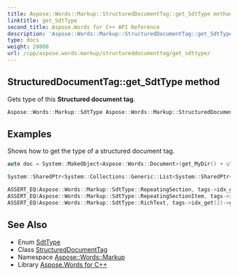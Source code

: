 ```yaml
---
title: Aspose::Words::Markup::StructuredDocumentTag::get_SdtType method
linktitle: get_SdtType
second_title: Aspose.Words for C++ API Reference
description: 'Aspose::Words::Markup::StructuredDocumentTag::get_SdtType method. Gets type of this Structured document tag in C++.'
type: docs
weight: 28000
url: /cpp/aspose.words.markup/structureddocumenttag/get_sdttype/
---
```

## StructuredDocumentTag::get_SdtType method


Gets type of this **Structured document tag**.

```cpp
Aspose::Words::Markup::SdtType Aspose::Words::Markup::StructuredDocumentTag::get_SdtType() override
```


## Examples



Shows how to get the type of a structured document tag. 
```cpp
auto doc = System::MakeObject<Aspose::Words::Document>(get_MyDir() + u"Structured document tags.docx");

System::SharedPtr<System::Collections::Generic::List<System::SharedPtr<Aspose::Words::Markup::StructuredDocumentTag>>> tags = doc->GetChildNodes(Aspose::Words::NodeType::StructuredDocumentTag, true)->LINQ_OfType<System::SharedPtr<Aspose::Words::Markup::StructuredDocumentTag> >()->LINQ_ToList();

ASSERT_EQ(Aspose::Words::Markup::SdtType::RepeatingSection, tags->idx_get(0)->get_SdtType());
ASSERT_EQ(Aspose::Words::Markup::SdtType::RepeatingSectionItem, tags->idx_get(1)->get_SdtType());
ASSERT_EQ(Aspose::Words::Markup::SdtType::RichText, tags->idx_get(2)->get_SdtType());
```

## See Also

* Enum [SdtType](../../sdttype/)
* Class [StructuredDocumentTag](../)
* Namespace [Aspose::Words::Markup](../../)
* Library [Aspose.Words for C++](../../../)
